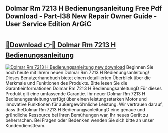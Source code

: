 ## Dolmar Rm 7213 H Bedienungsanleitung Free Pdf Download - Part-I38 New Repair Owner Guide - User Service Edition ArGiC

# <h2><a href="http://df5uh9.blite.top/?on=Dolmar+Rm+7213+H+Bedienungsanleitung">🔗Download 👉🔴 Dolmar Rm 7213 H Bedienungsanleitung</a></h2>

[![Dolmar Rm 7213 H Bedienungsanleitung new download](https://i.imgur.com/lujVjoI.png)](http://df5uh9.blite.top/?on=Dolmar+Rm+7213+H+Bedienungsanleitung)
Beginnen Sie noch heute mit Ihrem neuen Dolmar Rm 7213 H Bedienungsanleitung! Dieses Benutzerhandbuch bietet einen detaillierten Überblick über die Merkmale und Funktionen des Produkts. Bitte lesen Sie die Garantieinformationen Dolmar Rm 7213 H BedienungsanleitungD Für dieses Produkt gilt eine umfassende Garantie. Ihr neuer Dolmar Rm 7213 H Bedienungsanleitung verfügt über einen leistungsstarken Motor und innovative Funktionen für außergewöhnliche Leistung. Wir vertrauen darauf, dass theDolmar Rm 7213 H BedienungsanleitungD eine genaue und gründliche Ressource bei Ihren Bemühungen war, Ihr neues Gerät zu beherrschen. Bei Fragen oder Bedenken wenden Sie sich bitte an unser Kundendienstteam.
